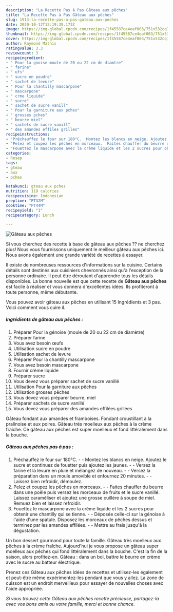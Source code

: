 ```yaml
---
description: "La Recette Pas à Pas Gâteau aux pêches"
title: "La Recette Pas à Pas Gâteau aux pêches"
slug: 1913-la-recette-pas-a-pas-gateau-aux-peches
date: 2020-10-12T12:19:39.173Z
image: https://img-global.cpcdn.com/recipes/1f45587ce4eaf003/751x532cq70/gateau-aux-peches-photo-principale-de-la-recette.jpg
thumbnail: https://img-global.cpcdn.com/recipes/1f45587ce4eaf003/751x532cq70/gateau-aux-peches-photo-principale-de-la-recette.jpg
cover: https://img-global.cpcdn.com/recipes/1f45587ce4eaf003/751x532cq70/gateau-aux-peches-photo-principale-de-la-recette.jpg
author: Raymond Mathis
ratingvalue: 3.3
reviewcount: 3
recipeingredient:
- " Pour la gnoise moule de 20 ou 22 cm de diamtre"
- " farine"
- " ufs"
- " sucre en poudre"
- " sachet de levure"
- " Pour la chantilly mascarpone"
- " mascarpone"
- " crme liquide"
- " sucre"
- " sachet de sucre vanill"
- " Pour la garniture aux pches"
- " grosses pches"
- " beurre miel"
- " sachets de sucre vanill"
- " des amandes effiles grilles"
recipeinstructions:
- "Préchauffez le four sur 180°C.  Montez les blancs en neige. Ajoutez le sucre et continuez de fouetter puis ajoutez les jaunes.  Versez la farine et la levure en pluie et mélangez de nouveau.  Versez la préparation dans un moule amovible et enfournez 20 minutes.  Laissez bien refroidir, démoulez."
- "Pelez et coupez les pêches en morceaux.  Faites chauffer du beurre dans une poêle puis versez les morceaux de fruits et le sucre vanillé. Laissez caraméliser et ajoutez une grosse cuillère à soupe de miel. Remuez bien et laissez refroidir."
- "Fouettez le mascarpone avec la crème liquide et les 2 sucres pour obtenir une chantilly qui se tienne.  Déposée celle-ci sur la génoise à l&#39;aide d&#39;une spatule. Disposez les morceaux de pêches dessus et terminez par les amandes effilées.  Mettre au frais jusqu&#39;à la dégustation."
categories:
- Resep
tags:
- gteau
- aux
- pches

katakunci: gteau aux pches 
nutrition: 119 calories
recipecuisine: Indonesian
preptime: "PT32M"
cooktime: "PT44M"
recipeyield: "1"
recipecategory: Lunch

---
```



![Gâteau aux pêches](https://img-global.cpcdn.com/recipes/1f45587ce4eaf003/751x532cq70/gateau-aux-peches-photo-principale-de-la-recette.jpg)

Si vous cherchez des recette à base de gâteau aux pêches ?? ne cherchez plus! Nous vous fournissons uniquement le meilleur gâteau aux pêches ici. Nous avons également une grande variété de recettes à essayer.

Il existe de nombreuses ressources d'informations sur la cuisine. Certains détails sont destinés aux cuisiniers chevronnés ainsi qu'à l'exception de la personne ordinaire. Il peut être déroutant d'apprendre tous les détails disponibles. La bonne nouvelle est que cette recette de <strong> Gâteau aux pêches </strong> est facile à réaliser et vous donnera d'excellentes idées. Ils profiteront à toute personne, même débutante.

<!--inarticleads1-->

Vous pouvez avoir gâteau aux pêches en utilisant 15 Ingrédients et 3 pas. Voici comment vous cuire il.

##### Ingrédients de gâteau aux pêches :

1. Préparer  Pour la génoise (moule de 20 ou 22 cm de diamètre)
1. Préparer  farine
1. Vous avez besoin  œufs
1. Utilisation  sucre en poudre
1. Utilisation  sachet de levure
1. Préparer  Pour la chantilly mascarpone
1. Vous avez besoin  mascarpone
1. Fournir  crème liquide
1. Préparer  sucre
1. Vous devez vous préparer  sachet de sucre vanillé
1. Utilisation  Pour la garniture aux pêches
1. Utilisation  grosses pêches
1. Vous devez vous préparer  beurre, miel
1. Préparer  sachets de sucre vanillé
1. Vous devez vous préparer  des amandes effilées grillées


Gâteau fondant aux amandes et framboises. Fondant croustillant à la pralinoise et aux poires. Gâteau très moelleux aux pêches à la crème fraîche. Ce gâteau aux pêches est super moelleux et fond littéralement dans la bouche. 

<!--inarticleads2-->

##### Gâteau aux pêches pas à pas :

1. Préchauffez le four sur 180°C. -  - Montez les blancs en neige. Ajoutez le sucre et continuez de fouetter puis ajoutez les jaunes. -  - Versez la farine et la levure en pluie et mélangez de nouveau. -  - Versez la préparation dans un moule amovible et enfournez 20 minutes. -  - Laissez bien refroidir, démoulez.
1. Pelez et coupez les pêches en morceaux. -  - Faites chauffer du beurre dans une poêle puis versez les morceaux de fruits et le sucre vanillé. Laissez caraméliser et ajoutez une grosse cuillère à soupe de miel. Remuez bien et laissez refroidir.
1. Fouettez le mascarpone avec la crème liquide et les 2 sucres pour obtenir une chantilly qui se tienne. -  - Déposée celle-ci sur la génoise à l&#39;aide d&#39;une spatule. Disposez les morceaux de pêches dessus et terminez par les amandes effilées. -  - Mettre au frais jusqu&#39;à la dégustation.


Un bon dessert gourmand pour toute la famille. Gâteau très moelleux aux pêches à la crème fraîche. Aujourd&#39;hui je vous propose un gâteau super moelleux aux pêches qui fond littéralement dans la bouche. C&#39;est la fin de la saison, alors profitez-en. Gâteau : dans un bol, battre le beurre en crème avec le sucre au batteur électrique. 

<!--inarticleads1-->

<p>
Prenez ces Gâteau aux pêches idées de recettes et utilisez-les également et peut-être même expérimentez-les pendant que vous y allez. La zone de cuisson est un endroit merveilleux pour essayer de nouvelles choses avec l'aide appropriée.
</p>

<p>
<i>Si vous trouvez cette Gâteau aux pêches recette précieuse, partagez-la avec vos bons amis ou votre famille, merci et bonne chance.</i>
</p>
